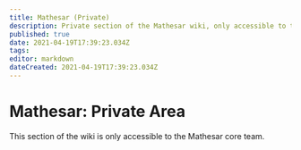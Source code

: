 ```yaml
---
title: Mathesar (Private)
description: Private section of the Mathesar wiki, only accessible to the core team.
published: true
date: 2021-04-19T17:39:23.034Z
tags: 
editor: markdown
dateCreated: 2021-04-19T17:39:23.034Z
---
```


# Mathesar: Private Area

This section of the wiki is only accessible to the Mathesar core team.